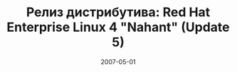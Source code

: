 ---
layout: post
title: "Релиз дистрибутива: Red Hat Enterprise Linux 4 \"Nahant\" (Update 5)"
date: 2007-05-01   
---